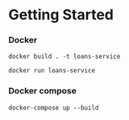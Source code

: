 # Getting Started


### Docker
```
docker build . -t loans-service

docker run loans-service
```


### Docker compose

```
docker-compose up --build 
```

